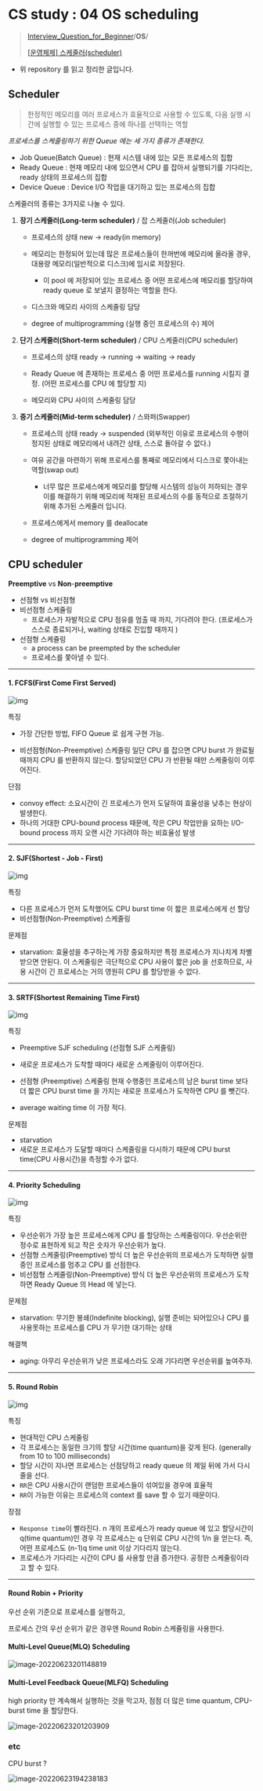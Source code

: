 # CS study : 04 OS scheduling

> [Interview_Question_for_Beginner](https://github.com/JaeYeopHan/Interview_Question_for_Beginner)/**OS**/
>
> [[운영체제] 스케줄러(scheduler)](https://dheldh77.tistory.com/entry/%EC%9A%B4%EC%98%81%EC%B2%B4%EC%A0%9C-%EC%8A%A4%EC%BC%80%EC%A4%84%EB%9F%ACScheduler)

- 위 repository 를 읽고 정리한 글입니다.

## Scheduler

> 한정적인 메모리를 여러 프로세스가 효율적으로 사용할 수 있도록, 다음 실행 시간에 실행할 수 있는 프로세스 중에 하나를 선택하는 역할

*프로세스를 스케줄링하기 위한 Queue 에는 세 가지 종류가 존재한다.*

- Job Queue(Batch Queue) : 현재 시스템 내에 있는 모든 프로세스의 집합
- Ready Queue : 현재 메모리 내에 있으면서 CPU 를 잡아서 실행되기를 기다리는, ready 상태의 프로세스의 집합
- Device Queue : Device I/O 작업을 대기하고 있는 프로세스의 집합



스케줄러의 종류는 3가지로 나눌 수 있다. 

1. **장기 스케줄러(Long-term scheduler)** / 잡 스케줄러(Job scheduler)

   - 프로세스의 상태
     new -> ready(in memory)
   - 메모리는 한정되어 있는데 많은 프로세스들이 한꺼번에 메모리에 올라올 경우, 대용량 메모리(일반적으로 디스크)에 임시로 저장된다. 
     - 이 pool 에 저장되어 있는 프로세스 중 어떤 프로세스에 메모리를 할당하여 ready queue 로 보낼지 결정하는 역할을 한다.

   - 디스크와 메모리 사이의 스케줄링 담당
   - degree of multiprogramming (실행 중인 프로세스의 수) 제어

2. **단기 스케줄러(Short-term scheduler)** / CPU 스케줄러(CPU scheduler)

   - 프로세스의 상태
     ready -> running -> waiting -> ready

   - Ready Queue 에 존재하는 프로세스 중 어떤 프로세스를 running 시킬지 결정. (어떤 프로세스를 CPU 에 할당할 지)
   - 메모리와 CPU 사이의 스케줄링 담당

3. **중기 스케줄러(Mid-term scheduler)** / 스와퍼(Swapper)

   - 프로세스의 상태
     ready -> suspended (외부적인 이유로 프로세스의 수행이 정지된 상태로 메모리에서 내려간 상태, 스스로 돌아갈 수 없다.)

   - 여유 공간을 마련하기 위해 프로세스를 통째로 메모리에서 디스크로 쫓아내는 역할(swap out)
     - 너무 많은 프로세스에게 메모리를 할당해 시스템의 성능이 저하되는 경우 이를 해결하기 위해 메모리에 적재된 프로세스의 수를 동적으로 조절하기 위해 추가된 스케줄러 입니다. 
   - 프로세스에게서 memory 를 deallocate
   - degree of multiprogramming 제어



## CPU scheduler

**Preemptive** vs **Non**-**preemptive**

- 선점형 vs 비선점형 
- 비선점형 스케쥴링 
  -  프로세스가 자발적으로 CPU 점유를 멈출 때 까지, 기다려야 한다. (프로세스가 스스로 종료되거나, waiting 상태로 진입할 때까지 )
- 선점형 스케쥴링
  - a process can be preempted by the scheduler
  - 프로세스를 쫓아낼 수 있다. 

---

#### 1. FCFS(First Come First Served)

![img](https://www.studytonight.com/operating-system/images/fcfs.png)

특징

- 가장 간단한 방법, FIFO Queue 로 쉽게 구현 가능.

- 비선점형(Non-Preemptive) 스케줄링
  일단 CPU 를 잡으면 CPU burst 가 완료될 때까지 CPU 를 반환하지 않는다. 할당되었던 CPU 가 반환될 때만 스케줄링이 이루어진다.

단점

- convoy effect: 소요시간이 긴 프로세스가 먼저 도달하여 효율성을 낮추는 현상이 발생한다.
- 하나의 거대한 CPU-bound process 때문에, 작은 CPU 작업만을 요하는  I/O-bound process 까지 오랜 시간 기다려야 하는 비효율성 발생 

---

#### 2. SJF(Shortest - Job - First)

![img](https://www.studytonight.com/operating-system/images/sjf-preemptive.png)

특징 

- 다른 프로세스가 먼저 도착했어도 CPU burst time 이 짧은 프로세스에게 선 할당
- 비선점형(Non-Preemptive) 스케줄링

문제점

- starvation: 효율성을 추구하는게 가장 중요하지만 특정 프로세스가 지나치게 차별받으면 안된다. 이 스케줄링은 극단적으로 CPU 사용이 짧은 job 을 선호하므로, 사용 시간이 긴 프로세스는 거의 영원히 CPU 를 할당받을 수 없다.

---

#### 3. SRTF(Shortest Remaining Time First)

![img](https://www.studytonight.com/operating-system/images/sjf.png)

특징

- Preemptive SJF scheduling (선점형 SJF 스케줄링)

- 새로운 프로세스가 도착할 때마다 새로운 스케줄링이 이루어진다.
- 선점형 (Preemptive) 스케줄링
  현재 수행중인 프로세스의 남은 burst time 보다 더 짧은 CPU burst time 을 가지는 새로운 프로세스가 도착하면 CPU 를 뺏긴다.
- average waiting time 이 가장 적다. 

문제점

- starvation
- 새로운 프로세스가 도달할 때마다 스케줄링을 다시하기 때문에 CPU burst time(CPU 사용시간)을 측정할 수가 없다.

---

#### 4. Priority Scheduling

![img](https://www.studytonight.com/operating-system/images/priority-scheduling.png)

특징

- 우선순위가 가장 높은 프로세스에게 CPU 를 할당하는 스케줄링이다. 우선순위란 정수로 표현하게 되고 작은 숫자가 우선순위가 높다.
- 선점형 스케줄링(Preemptive) 방식
  더 높은 우선순위의 프로세스가 도착하면 실행중인 프로세스를 멈추고 CPU 를 선점한다.
- 비선점형 스케줄링(Non-Preemptive) 방식
  더 높은 우선순위의 프로세스가 도착하면 Ready Queue 의 Head 에 넣는다.

문제점

- starvation: 무기한 봉쇄(Indefinite blocking), 실행 준비는 되어있으나 CPU 를 사용못하는 프로세스를 CPU 가 무기한 대기하는 상태

해결책

- aging: 아무리 우선순위가 낮은 프로세스라도 오래 기다리면 우선순위를 높여주자.

---

#### 5. Round Robin

![img](https://www.studytonight.com/operating-system/images/round-robin.png)

특징

- 현대적인 CPU 스케줄링
- 각 프로세스는 동일한 크기의 할당 시간(time quantum)을 갖게 된다. (generally from 10 to 100 milliseconds)
- 할당 시간이 지나면 프로세스는 선점당하고 ready queue 의 제일 뒤에 가서 다시 줄을 선다.
- `RR`은 CPU 사용시간이 랜덤한 프로세스들이 섞여있을 경우에 효율적
- `RR`이 가능한 이유는 프로세스의 context 를 save 할 수 있기 때문이다.

장점

- `Response time`이 빨라진다.
  n 개의 프로세스가 ready queue 에 있고 할당시간이 q(time quantum)인 경우 각 프로세스는 q 단위로 CPU 시간의 1/n 을 얻는다. 즉, 어떤 프로세스도 (n-1)q time unit 이상 기다리지 않는다.
- 프로세스가 기다리는 시간이 CPU 를 사용할 만큼 증가한다.
  공정한 스케줄링이라고 할 수 있다.

---

#### Round Robin + Priority 

우선 순위 기준으로 프로세스를 실행하고, 

프로세스 간의 우선 순위가 같은 경우엔  Round Robin 스케쥴링을 사용한다. 

#### Multi-Level Queue(MLQ) Scheduling

 ![image-20220623201148819](2022-06-23-CS_study04_OS.assets/image-20220623201148819.png)

#### Multi-Level Feedback Queue(MLFQ) Scheduling

high priority 만 계속해서 실행하는 것을 막고자, 점점 더 많은 time quantum, CPU-burst time 을 할당한다.

 ![image-20220623201203909](2022-06-23-CS_study04_OS.assets/image-20220623201203909.png)

### etc 

CPU burst ?

![image-20220623194238183](2022-06-23-CS_study04_OS.assets/image-20220623194238183.png)
